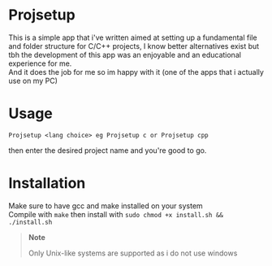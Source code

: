# Projsetup
This is a simple app that i've written aimed at setting up a fundamental file and folder structure for C/C++ projects,
I know better alternatives exist but tbh the development of this app was an enjoyable and an educational experience for me.                                                                                
And it does the job for me so im happy with it (one of the apps that i actually use on my PC)
# Usage

```shell
Projsetup <lang choice> eg Projsetup c or Projsetup cpp
```
then enter the desired project name and you're good to go.

# Installation
Make sure to have gcc and make installed on your system                                                                                                                          
Compile with ```make``` then install with ```sudo chmod +x install.sh && ./install.sh```
> **Note**
> 
> Only Unix-like systems are supported as i do not use windows
